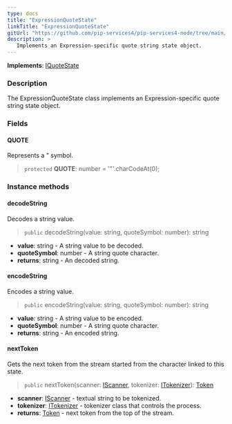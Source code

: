 ```yaml
---
type: docs
title: "ExpressionQuoteState"
linkTitle: "ExpressionQuoteState"
gitUrl: "https://github.com/pip-services4/pip-services4-node/tree/main/pip-services4-expressions-node"
description: > 
   Implements an Expression-specific quote string state object.
---
```


**Implements**: [IQuoteState](../../../tokenizers/iquote_state)

### Description

The ExpressionQuoteState class implements an Expression-specific quote string state object.

### Fields

<span class="hide-title-link">

#### QUOTE
Represents a " symbol.
> `protected` **QUOTE**: number = '"'.charCodeAt(0);

</span>

### Instance methods

#### decodeString
Decodes a string value.

> `public` decodeString(value: string, quoteSymbol: number): string

- **value**: string - A string value to be decoded.
- **quoteSymbol**: number - A string quote character.
- **returns**: string - An decoded string.

#### encodeString
Encodes a string value.
> `public` encodeString(value: string, quoteSymbol: number): string

- **value**: string - A string value to be encoded.
- **quoteSymbol**: number - A string quote character.
- **returns**: string - An encoded string.



#### nextToken
Gets the next token from the stream started from the character linked to this state.

> `public` nextToken(scanner: [IScanner](../../../io/iscanner), tokenizer: [ITokenizer](../../../tokenizers/itokenizer)): [Token](../../../tokenizers/token)

- **scanner**: [IScanner](../../../io/iscanner) - textual string to be tokenized.
- **tokenizer**: [ITokenizer](../../../tokenizers/itokenizer) - tokenizer class that controls the process.
- **returns**: [Token](../../../tokenizers/token) - next token from the top of the stream.



